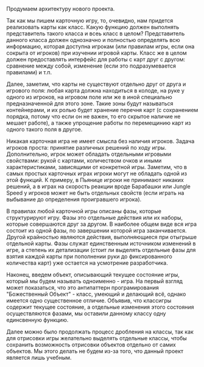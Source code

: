 Продумаем архитектуру нового проекта. 

Так как мы пишем карточную игру, то, очевидно, нам придется реализовать карты как класс. Какую функцию должен выполнять представитель такого класса и всеь класс в целом? Представитель данного класса должен однозначно и полностью определять всю информацию, которая доступна игрокам \(или правилам игры, если она сокрыта от игроков\) при изучении игровой карты. Класс же в целом должен предоставлять интерфейс для работы с карт друг с другом: сравнение между собой, изменение \(если это подразумевается правилами\) и т.п.

Далее, заметим, что карты не существуют отдельно друг от друга и игрового поля: любая карта должна находиться в колоде, на руке у одного из игроков, на игровом поле или же в иной специально предназначенной для этого зоне. Такие зоны будут называться контейнерами, и их ролью будет хранение перечня карт \(с сохранением порядка, потому что если он не важен, то его скрытое наличие не мешает работе\), а также упрощение работы по перемещинию карт из одного такого поля в другое.

Никакая карточная игра не имеет смысла без наличия игроков. Задача игроков проста: принятие различных решений по ходу игры. Дополнительно, игрок может обладать отдельными игровыми свойствами: рукой с картами, количеством очков и иными характеристиками, зависящими от конкретной игры. Заметим, что в самых простых карточных играх игроки могут не обладать одной из этой функций. К примеру, в Пьянице игроки не принимают никаких решений, а в играх на скорость реакции вроде Барабашки или Jungle Speed у игроков может не быть отдельных свойств \(если играть на выбывание до определения проигравшего игрока\).

В правилах любой карточной игры описаны фазы, которые структурируют игру. Фазы это отдельные действия или их наборы, которые совершаются друг за другом. В наиболее общем виде вся игра состоит из одной фазы, по завершении которой игра заканчивается. Другой крайностью являются действия, выполняющиеся при отыгрыше отдельной карты. Фазы служат единственным источником изменений в игре, а степень их детализации \(стоит ли выделять отдельные фазы для взятия каждой карты при пополнении руки до фиксированного количества карт\) уже остается на усмотрение разработчика.

Наконец, введем объект, описывающий текущее состояние игры, который мы будем называть одноименно - игра. На первый взгляд может показаться, что это антипаттерн програмирования "Божественный Объект" - класс, умеющий и делающий всё, однако имеется одно существенное отличие. Объявив, что классигры содержит текущее состояние, а отдельные изменения этого состояния осуществляются фазами, мы оставили данному классу одну единсвенную функцию. 

Далее можно было продолжать процесс дробления на классы, так как для отрисовки игры желательно выделять отдельные классы, чтобы сохранить возможность отрисовки объектов отдельно от самих объектов. Мы этого делать не будем из-за того, что данный проект является лишь учебным.

